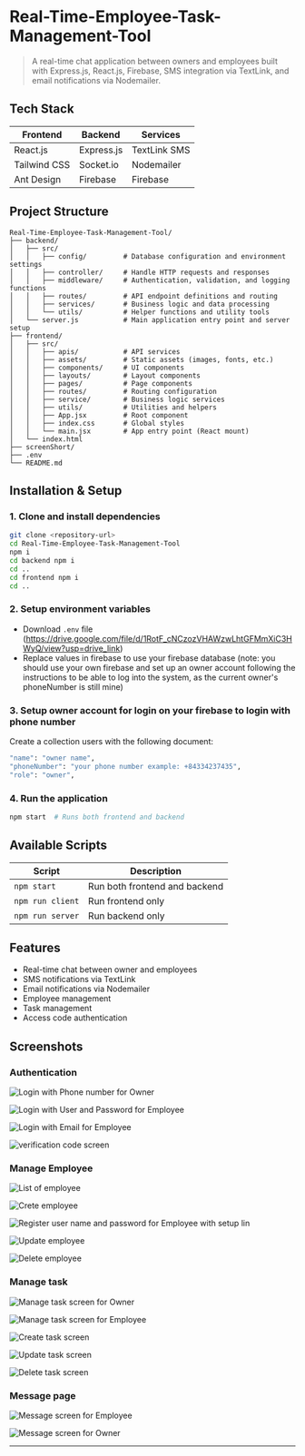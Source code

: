 # Real-Time-Employee-Task-Management-Tool

> A real-time chat application between owners and employees built with Express.js, React.js, Firebase, SMS integration via TextLink, and email notifications via Nodemailer.

## Tech Stack

| **Frontend** | **Backend** | **Services** |
| ------------ | ----------- | ------------ |
| React.js     | Express.js  | TextLink SMS |
| Tailwind CSS | Socket.io   | Nodemailer   |
| Ant Design   | Firebase    | Firebase     |

## Project Structure

```
Real-Time-Employee-Task-Management-Tool/
├── backend/
│   ├── src/
│   │   ├── config/         # Database configuration and environment settings
│   │   ├── controller/     # Handle HTTP requests and responses
│   │   ├── middleware/     # Authentication, validation, and logging functions
│   │   ├── routes/         # API endpoint definitions and routing
│   │   ├── services/       # Business logic and data processing
│   │   └── utils/          # Helper functions and utility tools
│   └── server.js           # Main application entry point and server setup
├── frontend/
│   ├── src/
│   │   ├── apis/           # API services
│   │   ├── assets/         # Static assets (images, fonts, etc.)
│   │   ├── components/     # UI components
│   │   ├── layouts/        # Layout components
│   │   ├── pages/          # Page components
│   │   ├── routes/         # Routing configuration
│   │   ├── service/        # Business logic services
│   │   ├── utils/          # Utilities and helpers
│   │   ├── App.jsx         # Root component
│   │   ├── index.css       # Global styles
│   │   └── main.jsx        # App entry point (React mount)
│   └── index.html
├── screenShort/
├── .env
└── README.md
```

## Installation & Setup

### 1. Clone and install dependencies

```bash
git clone <repository-url>
cd Real-Time-Employee-Task-Management-Tool
npm i
cd backend npm i
cd ..
cd frontend npm i
cd ..
```

### 2. Setup environment variables

- Download `.env` file (https://drive.google.com/file/d/1RotF_cNCzozVHAWzwLhtGFMmXiC3HWyQ/view?usp=drive_link)
- Replace values in firebase to use your firebase database (note: you should use your own firebase and set up an owner account following the instructions to be able to log into the system, as the current owner's phoneNumber is still mine)

### 3. Setup owner account for login on your firebase to login with phone number

Create a collection users with the following document:
```bash
"name": "owner name",
"phoneNumber": "your phone number example: +84334237435",
"role": "owner",
```

### 4. Run the application

```bash
npm start  # Runs both frontend and backend
```


## Available Scripts

| Script           | Description                   |
| ---------------- | ----------------------------- |
| `npm start`      | Run both frontend and backend |
| `npm run client` | Run frontend only             |
| `npm run server` | Run backend only              |

## Features

- Real-time chat between owner and employees
- SMS notifications via TextLink
- Email notifications via Nodemailer
- Employee management
- Task management
- Access code authentication

## Screenshots

### Authentication

![Login with Phone number for Owner ](/screenShort/Login-with-phone-number.png)

![Login with User and Password for Employee ](/screenShort/login-with-username.png)

![Login with Email for Employee ](/screenShort/login-with-email.png)

![verification code screen ](/screenShort/verification-code-screen.png)

### Manage Employee

![List of employee ](/screenShort/manage-employee-screen.png)

![Crete employee ](/screenShort/create-employee.png)

![Register user name and password for Employee with setup lin ](/screenShort/reigester-screen-in-settup-link.png)

![Update employee ](/screenShort/update-employee.png)

![Delete employee ](/screenShort/delete-employee.png)

### Manage task

![Manage task screen for Owner ](/screenShort/manage-task.png)

![Manage task screen for Employee ](/screenShort/manage-task-for-employee.png)

![Create task screen ](/screenShort/create-task-screen.png)

![Update task screen ](/screenShort/update-task-screen.png)

![Delete task screen ](/screenShort/delete-task-screen.png)

### Message page

![Message screen for Employee ](/screenShort/chat-message-screen-employee.png)

![Message screen for Owner ](/screenShort/chat-message-screen-employee.png)

---
